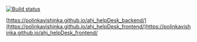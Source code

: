 [![Build status]()](https://ci.appveyor.com/project//polinkavishinka/ahj_helpDesk_backend)

[https://polinkavishinka.github.io/ahj_helpDesk_backend/](https://polinkavishinka.github.io/ahj_helpDesk_frontend/)https://polinkavishinka.github.io/ahj_helpDesk_frontend/
